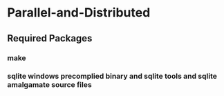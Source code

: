 # Parallel-and-Distributed

## Required Packages
### make
### sqlite windows precomplied binary and sqlite tools and sqlite amalgamate source files
